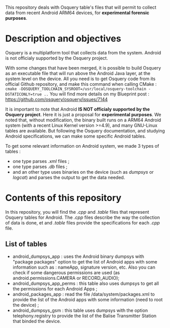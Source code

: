 This repository deals with Osquery table's files that will permit to collect data from recent Android ARM64 devices, for **experimental forensic purposes**.

# Description and objectives

Osquery is a multiplatform tool that collects data from the system. 
Android is not officialy supported by the Osquery project.

With some changes that have been merged, it is possible to build Osquery as an executable file that will run above the Android Java layer, at the system level on the device. 
All you need is to get Osquery code from its official Github repository, and make this command when calling CMake :
`cmake -DOSQUERY_TOOLCHAIN_SYSROOT=/usr/local/osquery-toolchain -DSTATICONLY=true ..`
You will find more details on my Blueprint post : https://github.com/osquery/osquery/issues/7144

It is important to note that Android **IS NOT officialy supported by the Osquery project**. Here it is just a proposal for **experimental purposes**.
We noted that, without modification, the binary built runs on a ARM64 Android system (with a recent Linux Kernel version >=4.9), and many GNU-Linux tables are available. But following the Osquery documentation, and studying Android specifications, we can make some specific Android tables.

To get some relevant information on Android system, we made 3 types of tables : 
- one type parses *.xml* files ;
- one type parses *.db* files ;
- and an other type uses binaries on the device (such as *dumpsys* or *logcat*) and parses the output to get the data needed.

# Contents of this repository
In this repository, you will find the *.cpp* and *.table* files that represent Osquery tables for Android.
The *.cpp* files describe the way the collection of data is done, et and *.table* files provide the specifications for each *.cpp* file.
## List of tables
- android_dumpsys_app : uses the Android binary dumpsys with "package packages" option to get the list of Android apps with some information such as : nameApp, signature version, etc. Also you can check if some dangerous permissions are used (as android.permissions.CAMERA or RECORD_AUDIO);
- android_dumpsys_app_perms : this table also uses dumpsys to get all the permissions for each Android Apps ;
- android_packages_app : read the file /data/system/packages.xml to provide the list of the Android apps with some information (need to root the device) ;
- android_dumpsys_gsm : this table uses dumpsys with the option telephony.registry to provide the list of the Balise Transmitter Station that binded the device.
